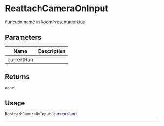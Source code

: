 # ReattachCameraOnInput

Function name in RoomPresentation.lua

## Parameters

| Name       | Description |
| ---------- | ----------- |
| currentRun |             |

## Returns

`none`

## Usage

```lua
ReattachCameraOnInput(currentRun)
```

---
